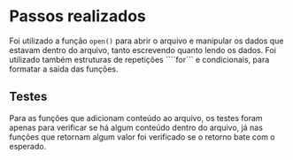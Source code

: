 # Passos realizados

Foi utilizado a função ``` open() ``` para abrir o arquivo e manipular os dados que estavam dentro do arquivo, tanto escrevendo quanto lendo os dados.
Foi utilizado também estruturas de repetições ````for``` e condicionais, para formatar a saida das funções.

## Testes

Para as funções que adicionam conteúdo ao arquivo, os testes foram apenas para verificar se há algum conteúdo dentro do arquivo, já nas funções que retornam algum valor
foi verificado se o retorno bate com o esperado.
